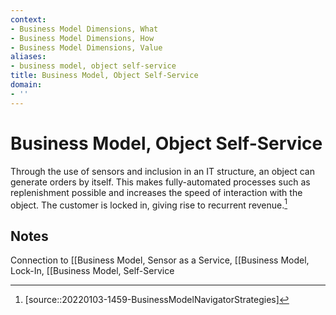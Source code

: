 ```yaml
---
context:
- Business Model Dimensions, What
- Business Model Dimensions, How
- Business Model Dimensions, Value
aliases:
- business model, object self-service
title: Business Model, Object Self-Service
domain:
- ''
---
```


# Business Model, Object Self-Service

Through the use of sensors and inclusion in an IT structure, an object can generate orders by itself. This makes fully-automated processes such as replenishment possible and increases the speed of interaction with the object. The customer is locked in, giving rise to recurrent revenue.[^1]

## Notes

Connection to [[Business Model, Sensor as a Service, [[Business Model, Lock-In, [[Business Model, Self-Service

[^1]: [source::20220103-1459-BusinessModelNavigatorStrategies]
